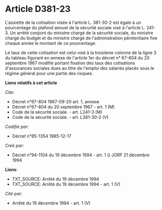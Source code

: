 # Article D381-23

L'assiette de la cotisation visée à l'article L. 381-30-2 est égale à un pourcentage du plafond annuel de la sécurité sociale
visé à l'article L. 241-3. Un arrêté conjoint du ministre chargé de la sécurité sociale, du ministre chargé du budget et du
ministre chargé de l'administration pénitentiaire fixe chaque année le montant de ce pourcentage.

Le taux de cette cotisation est celui visé à la troisième colonne de la ligne 3 du tableau figurant en annexe de l'article
1er du décret n° 67-804 du 20 septembre 1967 modifié portant fixation des taux des cotisations d'assurances sociales dues au
titre de l'emploi des salariés placés sous le régime général pour une partie des risques.

**Liens relatifs à cet article**

_Cite_:

  - Décret n°67-804 1967-09-20 art. 1, annexe
  - Décret n°67-804 du 20 septembre 1967 - art. 1 (M)
  - Code de la sécurité sociale. - art. L241-3 (M)
  - Code de la sécurité sociale. - art. L381-30-2 (V)

_Codifié par_:

  - Décret n°85-1354 1985-12-17

_Créé par_:

  - Décret n°94-1104 du 19 décembre 1994 - art. 1 () JORF 21 décembre 1994

**Liens**:

  - TXT_SOURCE: Arrêté du 19 décembre 1994
  - TXT_SOURCE: Arrêté du 19 décembre 1994 - art. 1 (V)

_Cité par_:

  - Arrêté du 19 décembre 1994 - art. 1 (V)
